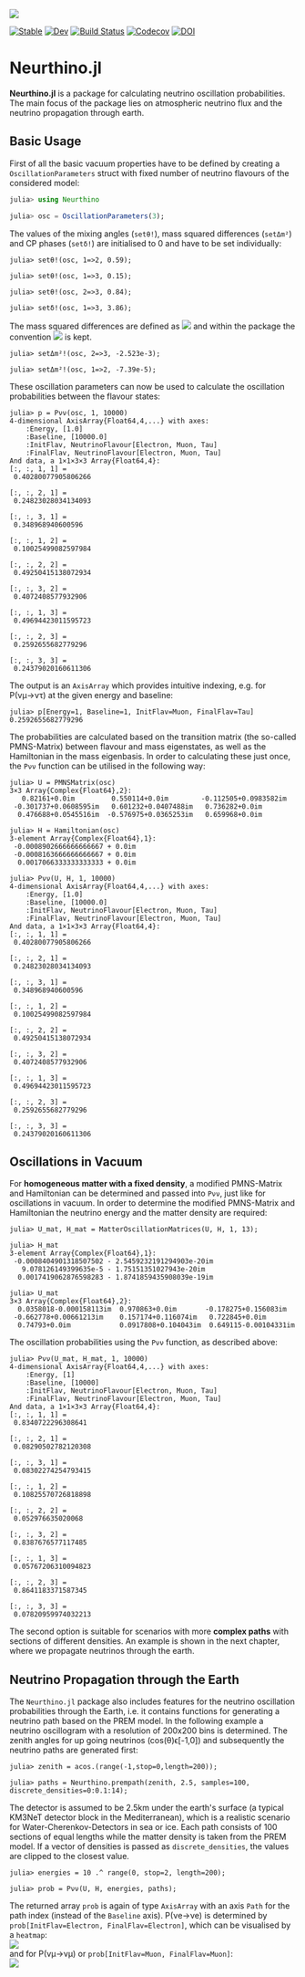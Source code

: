 ![](https://github.com/KM3NeT/Neurthino.jl/raw/master/docs/src/assets/neurthino.png)

[![Stable](https://img.shields.io/badge/docs-stable-blue.svg)](https://KM3NeT.github.io/Neurthino.jl/stable)
[![Dev](https://img.shields.io/badge/docs-dev-blue.svg)](https://KM3NeT.github.io/Neurthino.jl/dev)
[![Build Status](https://github.com/KM3NeT/Neurthino.jl/workflows/CI/badge.svg)](https://github.com/KM3NeT/Neurthino.jl/actions)
[![Codecov](https://codecov.io/gh/KM3NeT/Neurthino.jl/branch/master/graph/badge.svg)](https://codecov.io/gh/KM3NeT/Neurthino.jl)
[![DOI](https://zenodo.org/badge/278061614.svg)](https://zenodo.org/badge/latestdoi/278061614)

# Neurthino.jl

**Neurthino.jl** is a package for calculating neutrino oscillation probabilities.
The main focus of the package lies on atmospheric neutrino flux and the neutrino
propagation through earth.

## Basic Usage
First of all the basic vacuum properties have to be defined by creating a
`OscillationParameters` struct with fixed number of neutrino flavours of the 
considered model:

```julia
julia> using Neurthino

julia> osc = OscillationParameters(3);
```

The values of the mixing angles (`setθ!`), mass squared differences (`setΔm²`)
and CP phases (`setδ!`) are initialised to 0 and have to be set individually:

```
julia> setθ!(osc, 1=>2, 0.59);

julia> setθ!(osc, 1=>3, 0.15);

julia> setθ!(osc, 2=>3, 0.84);

julia> setδ!(osc, 1=>3, 3.86);
```

The mass squared differences are defined as <img src="https://render.githubusercontent.com/render/math?math=\Delta_{ij}=m_i^2-m_j^2"> and
within the package the convention <img src="https://render.githubusercontent.com/render/math?math=\forall%20i%3Cj:m_i%3Cm_j"> is kept.

```
julia> setΔm²!(osc, 2=>3, -2.523e-3);

julia> setΔm²!(osc, 1=>2, -7.39e-5);
```

These oscillation parameters can now be used to calculate the oscillation
probabilities between the flavour states: 

```
julia> p = Pνν(osc, 1, 10000)
4-dimensional AxisArray{Float64,4,...} with axes:
    :Energy, [1.0]
    :Baseline, [10000.0]
    :InitFlav, NeutrinoFlavour[Electron, Muon, Tau]
    :FinalFlav, NeutrinoFlavour[Electron, Muon, Tau]
And data, a 1×1×3×3 Array{Float64,4}:
[:, :, 1, 1] =
 0.40280077905806266

[:, :, 2, 1] =
 0.24823028034134093

[:, :, 3, 1] =
 0.348968940600596

[:, :, 1, 2] =
 0.10025499082597984

[:, :, 2, 2] =
 0.49250415138072934

[:, :, 3, 2] =
 0.4072408577932906

[:, :, 1, 3] =
 0.49694423011595723

[:, :, 2, 3] =
 0.2592655682779296

[:, :, 3, 3] =
 0.24379020160611306
```

The output is an `AxisArray` which provides intuitive indexing, e.g.
for P(νμ→ντ) at the given energy and baseline:

```
julia> p[Energy=1, Baseline=1, InitFlav=Muon, FinalFlav=Tau]
0.2592655682779296
```

The probabilities are calculated based on the transition matrix 
(the so-called PMNS-Matrix) between flavour and mass eigenstates,
as well as the Hamiltonian in the mass eigenbasis. In order to calculating these 
just once, the `Pνν` function can be utilised in the following way:

```
julia> U = PMNSMatrix(osc)
3×3 Array{Complex{Float64},2}:
   0.82161+0.0im         0.550114+0.0im        -0.112505+0.0983582im
 -0.301737+0.0608595im   0.601232+0.0407488im   0.736282+0.0im
  0.476688+0.0545516im  -0.576975+0.0365253im   0.659968+0.0im

julia> H = Hamiltonian(osc)
3-element Array{Complex{Float64},1}:
 -0.0008902666666666667 + 0.0im
 -0.0008163666666666667 + 0.0im
  0.0017066333333333333 + 0.0im

julia> Pνν(U, H, 1, 10000)
4-dimensional AxisArray{Float64,4,...} with axes:
    :Energy, [1.0]
    :Baseline, [10000.0]
    :InitFlav, NeutrinoFlavour[Electron, Muon, Tau]
    :FinalFlav, NeutrinoFlavour[Electron, Muon, Tau]
And data, a 1×1×3×3 Array{Float64,4}:
[:, :, 1, 1] =
 0.40280077905806266

[:, :, 2, 1] =
 0.24823028034134093

[:, :, 3, 1] =
 0.348968940600596

[:, :, 1, 2] =
 0.10025499082597984

[:, :, 2, 2] =
 0.49250415138072934

[:, :, 3, 2] =
 0.4072408577932906

[:, :, 1, 3] =
 0.49694423011595723

[:, :, 2, 3] =
 0.2592655682779296

[:, :, 3, 3] =
 0.24379020160611306
```

## Oscillations in Vacuum

For **homogeneous matter with a fixed density**, a modified PMNS-Matrix
and Hamiltonian can be determined and passed into `Pνν`, just like for
oscillations in vacuum. In order to determine the modified PMNS-Matrix and
Hamiltonian the neutrino energy and the matter density are required: 

```
julia> U_mat, H_mat = MatterOscillationMatrices(U, H, 1, 13);

julia> H_mat
3-element Array{Complex{Float64},1}:
 -0.0008404901318507502 - 2.5459232191294903e-20im
   9.078126149399635e-5 - 1.75151351027943e-20im
  0.0017419062876598283 - 1.8741859435908039e-19im

julia> U_mat
3×3 Array{Complex{Float64},2}:
  0.0358018-0.000158113im  0.970863+0.0im       -0.178275+0.156083im
 -0.662778+0.00661213im    0.157174+0.116074im   0.722845+0.0im
  0.74793+0.0im            0.0917808+0.104043im  0.649115-0.00104331im
```

The oscillation probabilities using the `Pνν` function, as described above:

```
julia> Pνν(U_mat, H_mat, 1, 10000)
4-dimensional AxisArray{Float64,4,...} with axes:
    :Energy, [1]
    :Baseline, [10000]
    :InitFlav, NeutrinoFlavour[Electron, Muon, Tau]
    :FinalFlav, NeutrinoFlavour[Electron, Muon, Tau]
And data, a 1×1×3×3 Array{Float64,4}:
[:, :, 1, 1] =
 0.8340722296308641

[:, :, 2, 1] =
 0.08290502782120308

[:, :, 3, 1] =
 0.08302274254793415

[:, :, 1, 2] =
 0.10825570726818898

[:, :, 2, 2] =
 0.052976635020068

[:, :, 3, 2] =
 0.8387676577117485

[:, :, 1, 3] =
 0.05767206310094823

[:, :, 2, 3] =
 0.8641183371587345

[:, :, 3, 3] =
 0.07820959974032213

```

The second option is suitable for scenarios with more **complex paths** with
sections of different densities. An example is shown in the next chapter, where
we propagate neutrinos through the earth.

## Neutrino Propagation through the Earth

The `Neurthino.jl` package also includes features for the neutrino oscillation probabilities
through the Earth, i.e. it contains functions for generating a neutrino path based on the
PREM model. In the following example a neutrino oscillogram with a resolution of 200x200 bins
is determined. The zenith angles for up going neutrinos (cos(θ)ϵ[-1,0]) and 
subsequently the neutrino paths are generated first:

```
julia> zenith = acos.(range(-1,stop=0,length=200));

julia> paths = Neurthino.prempath(zenith, 2.5, samples=100, discrete_densities=0:0.1:14);
```

The detector is assumed to be 2.5km under the earth's surface (a typical KM3NeT
detector block in the Mediterranean), which is a realistic scenario for
Water-Cherenkov-Detectors in sea or ice. Each path consists of 100 sections of
equal lengths while the matter density is taken from the PREM model.
If a vector of densities is passed as `discrete_densities`, the values are 
clipped to the closest value.

```
julia> energies = 10 .^ range(0, stop=2, length=200);

julia> prob = Pνν(U, H, energies, paths);
```
The returned array `prob` is again of type `AxisArray` with an axis `Path` for the path index (instead of the `Baseline` axis).
P(νe&#8594;νe) is determined by `prob[InitFlav=Electron, FinalFlav=Electron]`, which can be visualised by a `heatmap`:<br />
![](https://github.com/KM3NeT/Neurthino.jl/raw/master/docs/src/assets/earth_prob_elel.png) <br />
and for P(νμ&#8594;νμ) or `prob[InitFlav=Muon, FinalFlav=Muon]`:<br />
![](https://github.com/KM3NeT/Neurthino.jl/raw/master/docs/src/assets/earth_prob_mumu.png)
<!-- ```@index -->
<!-- ``` -->
<!--  -->
<!-- ```@autodocs -->
<!-- Modules = [Neurthino] -->
<!-- ``` -->

